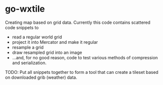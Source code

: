 # go-wxtile
Creating map based on grid data. Currently this code contains scattered code snippets to 

* read a regular world grid
* project it into Mercator and make it regular
* resample a grid
* draw resampled grid into an image
* ...and, for no good reason, code to test various methods of compression and serialization.

TODO:
Put all snippets together to form a tool that can create a tileset based on downloaded grib (weather) data.
